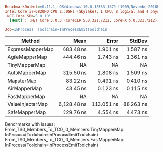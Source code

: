 ``` ini

BenchmarkDotNet=v0.12.1, OS=Windows 10.0.18363.1379 (1909/November2018Update/19H2)
Intel Core i7-6820HQ CPU 2.70GHz (Skylake), 1 CPU, 8 logical and 4 physical cores
.NET Core SDK=5.0.103
  [Host] : .NET Core 5.0.3 (CoreCLR 5.0.321.7212, CoreFX 5.0.321.7212), X64 RyuJIT

Job=InProcess  Toolchain=InProcessEmitToolchain  

```
|           Method |        Mean |      Error |    StdDev |
|----------------- |------------:|-----------:|----------:|
| ExpressMapperMap |   683.48 ns |   1.901 ns |  1.587 ns |
|   AgileMapperMap |   444.46 ns |   1.743 ns |  1.361 ns |
|    TinyMapperMap |          NA |         NA |        NA |
|    AutoMapperMap |   315.50 ns |   1.808 ns |  1.509 ns |
|       MapsterMap |    83.22 ns |   0.491 ns |  0.410 ns |
|     AirMapperMap |    43.45 ns |   0.123 ns |  0.115 ns |
|    FastMapperMap |          NA |         NA |        NA |
| ValueInjecterMap | 6,128.48 ns | 113.051 ns | 88.263 ns |
|    SafeMapperMap |   229.76 ns |   4.554 ns |  4.473 ns |

Benchmarks with issues:
  From_TS0_Members_To_TC0_I0_Members.TinyMapperMap: InProcess(Toolchain=InProcessEmitToolchain)
  From_TS0_Members_To_TC0_I0_Members.FastMapperMap: InProcess(Toolchain=InProcessEmitToolchain)
